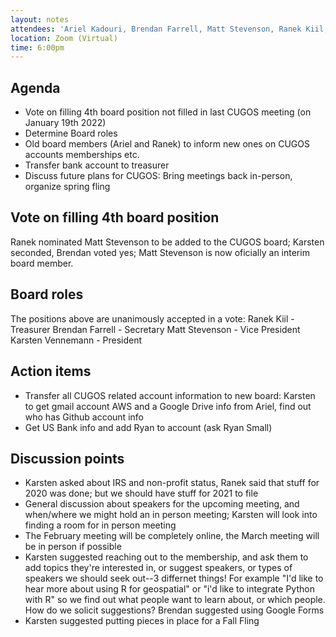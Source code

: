 ```yaml
---
layout: notes
attendees: 'Ariel Kadouri, Brendan Farrell, Matt Stevenson, Ranek Kiil, Karsten Vennemann'
location: Zoom (Virtual)
time: 6:00pm
---
```


## Agenda

* Vote on filling 4th board position not filled in last CUGOS meeting (on January 19th 2022)
* Determine Board roles
* Old board members (Ariel and Ranek) to inform new ones on CUGOS accounts memberships etc.
* Transfer bank account to treasurer
* Discuss future plans for CUGOS: Bring meetings back in-person, organize spring fling

## Vote on filling 4th board position

Ranek nominated Matt Stevenson to be added to the CUGOS board; Karsten seconded, Brendan voted yes; 
Matt Stevenson is now oficially an interim board member.

## Board roles

The positions above are unanimously accepted in a vote:
Ranek Kiil        - Treasurer
Brendan Farrell   - Secretary
Matt Stevenson    - Vice President
Karsten Vennemann - President


## Action items

* Transfer all CUGOS related account information to new board:
Karsten to get gmail account AWS and a Google Drive info from Ariel, find out who has Github account info
* Get US Bank info and add Ryan to account (ask Ryan Small)


## Discussion points

* Karsten asked about IRS and non-profit status, Ranek said that stuff for 2020 was done; but we should have stuff for 2021 to file
* General discussion about speakers for the upcoming meeting, and when/where we might hold an in person meeting; Karsten will look into finding a room for in person meeting
* The February meeting will be completely online, the March meeting will be in person if possible
* Karsten suggested reaching out to the membership, and ask them to add topics they're interested in, or suggest speakers, or types of speakers we should seek out--3 differnet things! For example "I'd like to hear more about using R for geospatial" or "i'd like to integrate Python with R" so we find out what people want to learn about, or which people.  How do we solicit suggestions? Brendan suggested using Google Forms
* Karsten suggested putting pieces in place for a Fall Fling
